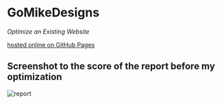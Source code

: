 # GoMikeDesigns
*Optimize an Existing Website*

[hosted online on GitHub Pages](https://isfiaya.github.io/GoMikeDesigns/)

## Screenshot to the score of the report before my optimization
![report](/img/before-my-optimization)
